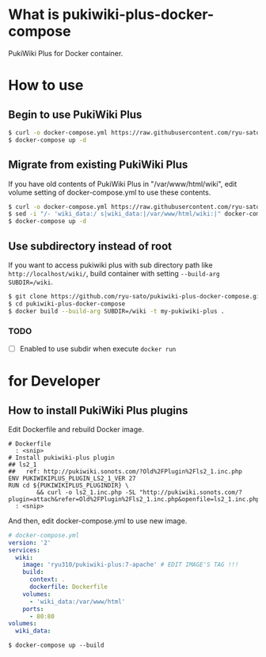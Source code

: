 # What is pukiwiki-plus-docker-compose

PukiWiki Plus for Docker container.

# How to use

## Begin to use PukiWiki Plus

```sh
$ curl -o docker-compose.yml https://raw.githubusercontent.com/ryu-sato/pukiwiki-plus-docker-compose/master/docker-compose.yml
$ docker-compose up -d
```

## Migrate from existing PukiWiki Plus

If you have old contents of PukiWiki Plus in "/var/www/html/wiki", edit volume setting of docker-compose.yml to use these contents.

```sh
$ curl -o docker-compose.yml https://raw.githubusercontent.com/ryu-sato/pukiwiki-plus-docker-compose/master/docker-compose.yml
$ sed -i "/- 'wiki_data:/ s|wiki_data:|/var/www/html/wiki:|" docker-compose.yml
$ docker-compose up -d
```

## Use subdirectory instead of root

If you want to access pukiwiki plus with sub directory path like `http://localhost/wiki/`,
build container with setting `--build-arg SUBDIR=/wiki`.

```sh
$ git clone https://github.com/ryu-sato/pukiwiki-plus-docker-compose.git
$ cd pukiwiki-plus-docker-compose
$ docker build --build-arg SUBDIR=/wiki -t my-pukiwiki-plus .
```

### TODO

- [ ] Enabled to use subdir when execute `docker run`

# for Developer

## How to install PukiWiki Plus plugins

Edit Dockerfile and rebuild Docker image.

```text
# Dockerfile
  : <snip>
# Install pukiwiki-plus plugin
## ls2_1
##   ref: http://pukiwiki.sonots.com/?Old%2FPlugin%2Fls2_1.inc.php
ENV PUKIWIKIPLUS_PLUGIN_LS2_1_VER 27
RUN cd ${PUKIWIKIPLUS_PLUGINDIR} \
        && curl -o ls2_1.inc.php -SL "http://pukiwiki.sonots.com/?plugin=attach&refer=Old%2FPlugin%2Fls2_1.inc.php&openfile=ls2_1.inc.php.${PUKIWIKIPLUS_PLUGIN_LS2_1_VER}"
  : <snip>
```

And then, edit docker-compose.yml to use new image.

```YAML
# docker-compose.yml
version: '2'
services:
  wiki:
    image: 'ryu310/pukiwiki-plus:7-apache' # EDIT IMAGE'S TAG !!!
    build:
      context: .
      dockerfile: Dockerfile
    volumes:
      - 'wiki_data:/var/www/html'
    ports:
      - 80:80
volumes:
  wiki_data:
```

```
$ docker-compose up --build
```
